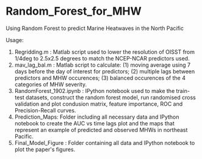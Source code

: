 # Random_Forest_for_MHW
Using Random Forest to predict Marine Heatwaves in the North Pacific

Usage: 

1. Regridding.m : Matlab script used to lower the resolution of OISST from 1/4deg to 2.5x2.5 degrees to match the NCEP-NCAR predictors used.
2. mav_lag_bal.m :  Matlab script to calculate: (1) moving average using 7 days before the day of interest for predictors; (2) multiple lags between predictors and MHW occurences; (3) balanced occurences of the 4 categories of MHW severity. 
3. RandomForest_1902.ipynb : IPython notebook used to make the train-test datasets, construct the random forest model, run randomised cross validation and plot condusion matrix, feature importance, ROC and Precision-Recall curves. 
4. Prediction_Maps: Folder including all necessary data and IPython notebook to create the AUC vs time lags plot and the maps that represent an example of predicted and observed MHWs in northeast Pacific. 
5. Final_Model_Figure : Folder containing all data and IPython notebook to plot the paper's figures. 

